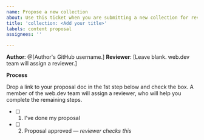 ```yaml
---
name: Propose a new collection
about: Use this ticket when you are submitting a new collection for review.
title: 'collection: <Add your title>'
labels: content proposal
assignees: ''

---
```


**Author**: @[Author's GitHub username.]
**Reviewer**: [Leave blank. web.dev team will assign a reviewer.]

**Process**

Drop a link to your proposal doc in the 1st step below and check the box. A
member of the web.dev team will assign a reviewer, who will help you complete
the remaining steps.

- [ ] 1. I've done my proposal <add a link to your proposal doc>
- [ ] 2. Proposal approved — _reviewer checks this_
